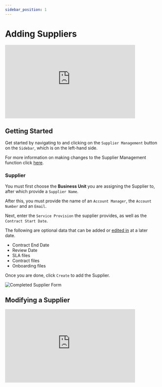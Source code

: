 ```yaml
---
sidebar_position: 1
---
```


# Adding Suppliers

<iframe width="426" height="240" src="https://www.youtube.com/embed/Vq6wZU29mqo" title="Creating a Supplier" alt="11-01 - Supplier Management - Add Supplier (Video)" frameborder="0" allow="fullscreen" allowfullscreen></iframe>

## Getting Started

Get started by navigating to and clicking on the `Supplier Management` button on the `Sidebar`, which is on the left-hand side.

For more information on making changes to the Supplier Management function click [here][Supplier Management].

### Supplier

You must first choose the **Business Unit** you are assigning the Supplier to, after which provide a `Supplier Name`.

After this, you must provide the name of an `Account Manager`, the `Account Number` and an `Email`.

Next, enter the `Service Provision` the supplier provides, as well as the `Contract Start Date`. 

The following are optional data that can be added or [edited in][Supplier Management] at a later date. 

+ Contract End Date
+ Review Date
+ SLA files
+ Contract files
+ Onboarding files

Once you are done, click `Create` to add the Supplier.

<img src="/img/DocImg/General Information/Supplier_Management/Completed_Supplier_Manager_Form.png" alt="Completed Supplier Form" class="center"/>

## Modifying a Supplier

<iframe width="426" height="240" src="https://www.youtube.com/embed/m8UgQGGE7dI" title="Managing Suppliers" alt="11-02 - Supplier Management - Manage Suppliers (Video)" frameborder="0" allow="fullscreen" allowfullscreen></iframe>


[Supplier Management]: #modifying-a-supplier